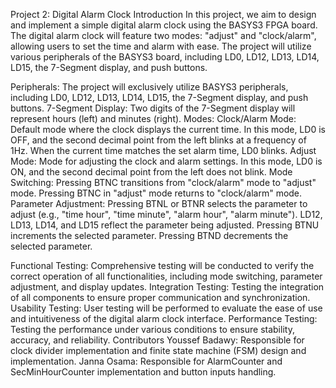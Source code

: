 Project 2: Digital Alarm Clock
Introduction
In this project, we aim to design and implement a simple digital alarm clock using the BASYS3 FPGA board. The digital alarm clock will feature two modes: "adjust" and "clock/alarm", allowing users to set the time and alarm with ease. The project will utilize various peripherals of the BASYS3 board, including LD0, LD12, LD13, LD14, LD15, the 7-Segment display, and push buttons.

Peripherals: The project will exclusively utilize BASYS3 peripherals, including LD0, LD12, LD13, LD14, LD15, the 7-Segment display, and push buttons.
7-Segment Display: Two digits of the 7-Segment display will represent hours (left) and minutes (right).
Modes:
Clock/Alarm Mode: Default mode where the clock displays the current time. In this mode, LD0 is OFF, and the second decimal point from the left blinks at a frequency of 1Hz. When the current time matches the set alarm time, LD0 blinks.
Adjust Mode: Mode for adjusting the clock and alarm settings. In this mode, LD0 is ON, and the second decimal point from the left does not blink.
Mode Switching:
Pressing BTNC transitions from "clock/alarm" mode to "adjust" mode.
Pressing BTNC in "adjust" mode returns to "clock/alarm" mode.
Parameter Adjustment:
Pressing BTNL or BTNR selects the parameter to adjust (e.g., "time hour", "time minute", "alarm hour", "alarm minute").
LD12, LD13, LD14, and LD15 reflect the parameter being adjusted.
Pressing BTNU increments the selected parameter.
Pressing BTND decrements the selected parameter.

Functional Testing: Comprehensive testing will be conducted to verify the correct operation of all functionalities, including mode switching, parameter adjustment, and display updates.
Integration Testing: Testing the integration of all components to ensure proper communication and synchronization.
Usability Testing: User testing will be performed to evaluate the ease of use and intuitiveness of the digital alarm clock interface.
Performance Testing: Testing the performance under various conditions to ensure stability, accuracy, and reliability.
Contributors
Youssef Badawy: Responsible for clock divider implementation and finite state machine (FSM) design and implementation.
Janna Osama: Responsible for AlarmCounter and SecMinHourCounter implementation and button inputs handling.
